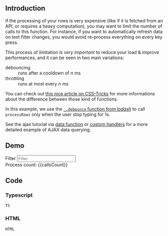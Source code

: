 ## Introduction

If the processing of your rows is very expensive (like if it is fetched from an API, or requires a heavy computation), you may want to limit the number of calls to this function. For instance, if you want to automatically refresh data on text filter changes, you would avoid re-process everything on every key press.

This process of limitation is *very important* to reduce your load & improve performances, and it can be seen in two main variations:

<dl class="inlined-elements">
    <div><dt>debouncing</dt><dd>runs after a cooldown of <var>n</var> ms</dd></div>
    <div><dt>throttling</dt><dd>runs at most every <var>n</var> ms</dd></div>
</dl>

You can check out [this nice article on CSS-Tricks](https://css-tricks.com/debouncing-throttling-explained-examples/) for more informations about the difference between those kind of functions.

In this example, we use the [`_.debounce` function from *lodash*](https://lodash.com/docs/4.17.11#debounce) to call `processRows` only when the user stop typing for 1s.

<div class="alert alert-info">
    <i class="fas fa-info-circle"></i>
    See the ajax tutorial via <a href="./ajax-data.html">data function</a> or <a href="./ajax-handler.html">custom handlers</a> for a more detailed example of AJAX data querying.
</div>

## Demo

<div id="demo-app">
    <div class="row">
        <div class="col-xs-12 col-md-4 form-inline">
            <div class="form-group">
                <label for="filter" class="sr-only">Filter</label>
                <input type="text" class="form-control" v-model="filter" placeholder="Filter" @keydown="$event.stopImmediatePropagation()">
            </div>
        </div>
        <label for="calls-count" class="col-xs-6 col-md-4">Process count: </label>
        <output id="calls-count" class="col-xs-6 col-md-4">{{callsCount}}</output>
        <div class="col-xs-12 table-responsive">
            <datatable :columns="columns" :data="someLongOperation" :filter="filter" name="debounced" :per-page="25"></datatable>
            <datatable-pager v-model="page" per-page="10" table="debounced"></datatable-pager>
        </div>
    </div>
    <div class="row">
    </div>
</div>

## Code

### Typescript

```TS```

### HTML

```HTML```

<script src="{{relativeURLToRoot /assets/js/rows.js}}" defer></script>
<script id="deps"></script>
<script id="demo-script"></script>

